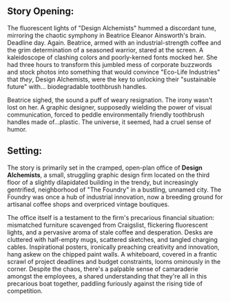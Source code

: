 ## Story Opening:

The fluorescent lights of "Design Alchemists" hummed a discordant tune, mirroring the chaotic symphony in Beatrice Eleanor Ainsworth's brain. Deadline day. Again. Beatrice, armed with an industrial-strength coffee and the grim determination of a seasoned warrior, stared at the screen. A kaleidoscope of clashing colors and poorly-kerned fonts mocked her. She had three hours to transform this jumbled mess of corporate buzzwords and stock photos into something that would convince "Eco-Life Industries" that *they*, Design Alchemists, were the key to unlocking their "sustainable future" with… biodegradable toothbrush handles.

Beatrice sighed, the sound a puff of weary resignation. The irony wasn't lost on her. A graphic designer, supposedly wielding the power of visual communication, forced to peddle environmentally friendly toothbrush handles made of…plastic. The universe, it seemed, had a cruel sense of humor.

## Setting:

The story is primarily set in the cramped, open-plan office of **Design Alchemists**, a small, struggling graphic design firm located on the third floor of a slightly dilapidated building in the trendy, but increasingly gentrified, neighborhood of "The Foundry" in a bustling, unnamed city. The Foundry was once a hub of industrial innovation, now a breeding ground for artisanal coffee shops and overpriced vintage boutiques.

The office itself is a testament to the firm's precarious financial situation: mismatched furniture scavenged from Craigslist, flickering fluorescent lights, and a pervasive aroma of stale coffee and desperation. Desks are cluttered with half-empty mugs, scattered sketches, and tangled charging cables. Inspirational posters, ironically preaching creativity and innovation, hang askew on the chipped paint walls. A whiteboard, covered in a frantic scrawl of project deadlines and budget constraints, looms ominously in the corner. Despite the chaos, there's a palpable sense of camaraderie amongst the employees, a shared understanding that they're all in this precarious boat together, paddling furiously against the rising tide of competition.
